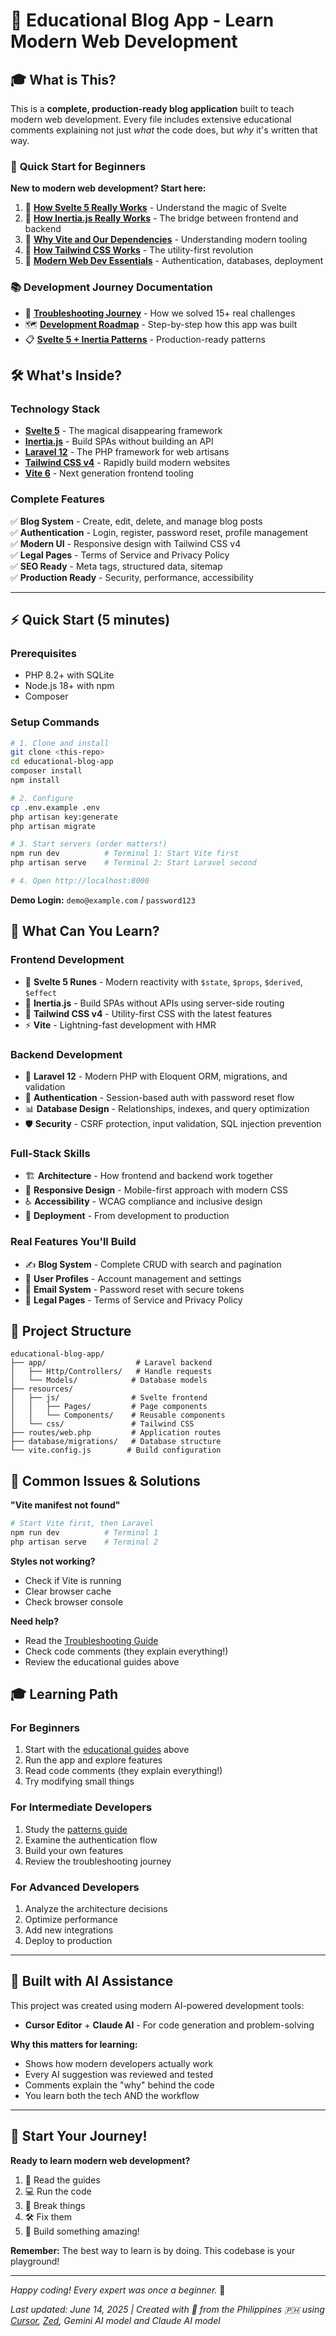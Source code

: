 # 🚀 Educational Blog App - Learn Modern Web Development

## 🎓 **What is This?**

This is a **complete, production-ready blog application** built to teach modern web development. Every file includes extensive educational comments explaining not just *what* the code does, but *why* it's written that way.

### 🌟 **Quick Start for Beginners**

**New to modern web development? Start here:**

1. 📖 **[How Svelte 5 Really Works](HOW_SVELTE5_WORKS.md)** - Understand the magic of Svelte
2. 🌉 **[How Inertia.js Really Works](HOW_INERTIAJS_WORKS.md)** - The bridge between frontend and backend
3. 🚀 **[Why Vite and Our Dependencies](WHY_VITE_AND_DEPENDENCIES.md)** - Understanding modern tooling
4. 🎨 **[How Tailwind CSS Works](HOW_TAILWINDCSS_WORKS.md)** - The utility-first revolution
5. 🌟 **[Modern Web Dev Essentials](MODERN_WEB_DEV_ESSENTIALS.md)** - Authentication, databases, deployment

### 📚 **Development Journey Documentation**

- 🔧 **[Troubleshooting Journey](TROUBLESHOOTING.md)** - How we solved 15+ real challenges
- 🗺️ **[Development Roadmap](DEVELOPMENT_ROADMAP.md)** - Step-by-step how this app was built
- 📋 **[Svelte 5 + Inertia Patterns](svelte5-inertia-patterns-markdown/README.md)** - Production-ready patterns

## 🛠️ **What's Inside?**

### **Technology Stack**
- **[Svelte 5](https://svelte.dev)** - The magical disappearing framework
- **[Inertia.js](https://inertiajs.com)** - Build SPAs without building an API
- **[Laravel 12](https://laravel.com)** - The PHP framework for web artisans
- **[Tailwind CSS v4](https://tailwindcss.com)** - Rapidly build modern websites
- **[Vite 6](https://vitejs.dev)** - Next generation frontend tooling

### **Complete Features**
✅ **Blog System** - Create, edit, delete, and manage blog posts  
✅ **Authentication** - Login, register, password reset, profile management  
✅ **Modern UI** - Responsive design with Tailwind CSS v4  
✅ **Legal Pages** - Terms of Service and Privacy Policy  
✅ **SEO Ready** - Meta tags, structured data, sitemap  
✅ **Production Ready** - Security, performance, accessibility

---

## ⚡ Quick Start (5 minutes)

### **Prerequisites**
- PHP 8.2+ with SQLite
- Node.js 18+ with npm
- Composer

### **Setup Commands**
```bash
# 1. Clone and install
git clone <this-repo>
cd educational-blog-app
composer install
npm install

# 2. Configure
cp .env.example .env
php artisan key:generate
php artisan migrate

# 3. Start servers (order matters!)
npm run dev          # Terminal 1: Start Vite first
php artisan serve    # Terminal 2: Start Laravel second

# 4. Open http://localhost:8000
```

**Demo Login:** `demo@example.com` / `password123`

## 🎯 What Can You Learn?

### **Frontend Development**
- 🎯 **Svelte 5 Runes** - Modern reactivity with `$state`, `$props`, `$derived`, `$effect`
- 🔗 **Inertia.js** - Build SPAs without APIs using server-side routing
- 🎨 **Tailwind CSS v4** - Utility-first CSS with the latest features
- ⚡ **Vite** - Lightning-fast development with HMR

### **Backend Development**
- 🐘 **Laravel 12** - Modern PHP with Eloquent ORM, migrations, and validation
- 🔐 **Authentication** - Session-based auth with password reset flow
- 📊 **Database Design** - Relationships, indexes, and query optimization
- 🛡️ **Security** - CSRF protection, input validation, SQL injection prevention

### **Full-Stack Skills**
- 🏗️ **Architecture** - How frontend and backend work together
- 📱 **Responsive Design** - Mobile-first approach with modern CSS
- ♿ **Accessibility** - WCAG compliance and inclusive design
- 🚀 **Deployment** - From development to production

### **Real Features You'll Build**
- ✍️ **Blog System** - Complete CRUD with search and pagination
- 👤 **User Profiles** - Account management and settings
- 📧 **Email System** - Password reset with secure tokens
- 📄 **Legal Pages** - Terms of Service and Privacy Policy

## 📁 Project Structure

```
educational-blog-app/
├── app/                    # Laravel backend
│   ├── Http/Controllers/   # Handle requests
│   └── Models/            # Database models
├── resources/
│   ├── js/                # Svelte frontend
│   │   ├── Pages/         # Page components
│   │   └── Components/    # Reusable components
│   └── css/               # Tailwind CSS
├── routes/web.php         # Application routes
├── database/migrations/   # Database structure
└── vite.config.js        # Build configuration
```

## 🚨 Common Issues & Solutions

**"Vite manifest not found"**
```bash
# Start Vite first, then Laravel
npm run dev          # Terminal 1
php artisan serve    # Terminal 2
```

**Styles not working?**
- Check if Vite is running
- Clear browser cache
- Check browser console

**Need help?** 
- Read the [Troubleshooting Guide](TROUBLESHOOTING.md)
- Check code comments (they explain everything!)
- Review the educational guides above

## 🎓 Learning Path

### **For Beginners**
1. Start with the [educational guides](#-quick-start-for-beginners) above
2. Run the app and explore features
3. Read code comments (they explain everything!)
4. Try modifying small things

### **For Intermediate Developers**
1. Study the [patterns guide](svelte5-inertia-patterns-markdown/README.md)
2. Examine the authentication flow
3. Build your own features
4. Review the troubleshooting journey

### **For Advanced Developers**
1. Analyze the architecture decisions
2. Optimize performance
3. Add new integrations
4. Deploy to production

---

## 🤖 Built with AI Assistance

This project was created using modern AI-powered development tools:
- **Cursor Editor** + **Claude AI** - For code generation and problem-solving

**Why this matters for learning:**
- Shows how modern developers actually work
- Every AI suggestion was reviewed and tested
- Comments explain the "why" behind the code
- You learn both the tech AND the workflow

---

## 🚀 Start Your Journey!

**Ready to learn modern web development?**

1. 📖 Read the guides
2. 💻 Run the code
3. 🔧 Break things
4. 🛠️ Fix them
5. 🎉 Build something amazing!

**Remember:** The best way to learn is by doing. This codebase is your playground!

---

*Happy coding! Every expert was once a beginner.* 🌟

*Last updated: June 14, 2025 | Created with 💙 from the Philippines 🇵🇭 using [Cursor](https://www.cursor.com), [Zed](https://zed.dev/), Gemini AI model  and Claude AI model*

